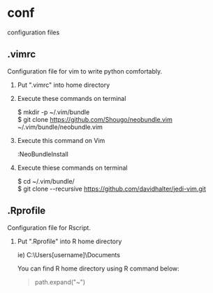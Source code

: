 # conf
configuration files

## .vimrc
Configuration file for vim to write  python comfortably.

1. Put ".vimrc" into home directory

2. Execute these commands on terminal

    $ mkdir -p ~/.vim/bundle  
    $ git clone https://github.com/Shougo/neobundle.vim ~/.vim/bundle/neobundle.vim

3. Execute this command on Vim

    :NeoBundleInstall

4. Execute thiese commands on terminal

    $ cd ~/.vim/bundle/  
    $ git clone --recursive https://github.com/davidhalter/jedi-vim.git
    
## .Rprofile
Configuration file for Rscript.

1. Put ".Rprofile" into R home directory

    ie) C:\Users\[username]\Documents

    You can find R home directory using R command below:

    > path.expand("~")

